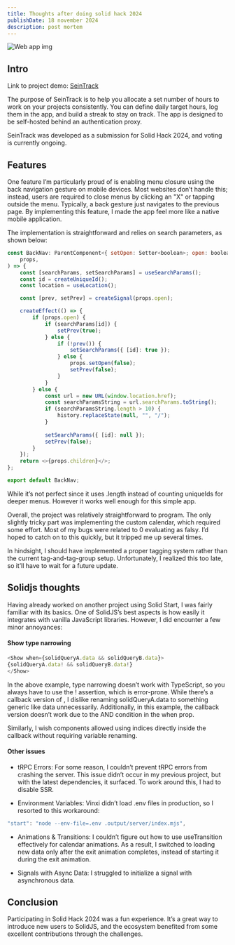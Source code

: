 ```yaml
---
title: Thoughts after doing solid hack 2024
publishDate: 18 november 2024
description: post mortem
---
```


![Web app img](/assets/blog/SeinTrack/seintrack.png)

## Intro

Link to project demo: [SeinTrack](https://demoseintrack.delvis.org/)

The purpose of SeinTrack is to help you allocate a set number of hours to work on your projects consistently. You can define daily target hours, log them in the app, and build a streak to stay on track. The app is designed to be self-hosted behind an authentication proxy.

SeinTrack was developed as a submission for Solid Hack 2024, and voting is currently ongoing.

## Features

One feature I’m particularly proud of is enabling menu closure using the back navigation gesture on mobile devices. Most websites don’t handle this; instead, users are required to close menus by clicking an "X" or tapping outside the menu. Typically, a back gesture just navigates to the previous page. By implementing this feature, I made the app feel more like a native mobile application.

The implementation is straightforward and relies on search parameters, as shown below:

```js
const BackNav: ParentComponent<{ setOpen: Setter<boolean>; open: boolean }> = (
	props,
) => {
	const [searchParams, setSearchParams] = useSearchParams();
	const id = createUniqueId();
	const location = useLocation();

	const [prev, setPrev] = createSignal(props.open);

	createEffect(() => {
		if (props.open) {
			if (searchParams[id]) {
				setPrev(true);
			} else {
				if (!prev()) {
					setSearchParams({ [id]: true });
				} else {
					props.setOpen(false);
					setPrev(false);
				}
			}
		} else {
			const url = new URL(window.location.href);
			const searchParamsString = url.searchParams.toString();
			if (searchParamsString.length > 10) {
				history.replaceState(null, "", "/");
			}
	
			setSearchParams({ [id]: null });
			setPrev(false);
		}
	});
	return <>{props.children}</>;
};

export default BackNav;
```
While it’s not perfect since it uses .length instead of counting uniqueIds for deeper menus. However it works well enough for this simple app.

Overall, the project was relatively straightforward to program. The only slightly tricky part was implementing the custom calendar, which required some effort. Most of my bugs were related to 0 evaluating as falsy. I’d hoped to catch on to this quickly, but it tripped me up several times.

In hindsight, I should have implemented a proper tagging system rather than the current tag-and-tag-group setup. Unfortunately, I realized this too late, so it’ll have to wait for a future update.

## Solidjs thoughts

Having already worked on another project using Solid Start, I was fairly familiar with its basics. One of SolidJS’s best aspects is how easily it integrates with vanilla JavaScript libraries. However, I did encounter a few minor annoyances:

#### Show type narrowing

```js
<Show when={solidQueryA.data && solidQueryB.data}>
{solidQueryA.data! && solidQueryB.data!}
</Show>
```

In the above example, type narrowing doesn’t work with TypeScript, so you always have to use the ! assertion, which is error-prone. While there’s a callback version of <Show>, I dislike renaming solidQueryA.data to something generic like data unnecessarily. Additionally, in this example, the callback version doesn’t work due to the AND condition in the when prop.

Similarly, I wish <For> components allowed using indices directly inside the callback without requiring variable renaming.

#### Other issues

- tRPC Errors: For some reason, I couldn’t prevent tRPC errors from crashing the server. This issue didn’t occur in my previous project, but with the latest dependencies, it surfaced. To work around this, I had to disable SSR.

- Environment Variables: Vinxi didn’t load .env files in production, so I resorted to this workaround:
```js
"start": "node --env-file=.env .output/server/index.mjs",
```
- Animations & Transitions: I couldn’t figure out how to use useTransition effectively for calendar animations. As a result, I switched to loading new data only after the exit animation completes, instead of starting it during the exit animation.

- Signals with Async Data: I struggled to initialize a signal with asynchronous data.

## Conclusion

Participating in Solid Hack 2024 was a fun experience. It’s a great way to introduce new users to SolidJS, and the ecosystem benefited from some excellent contributions through the challenges.




